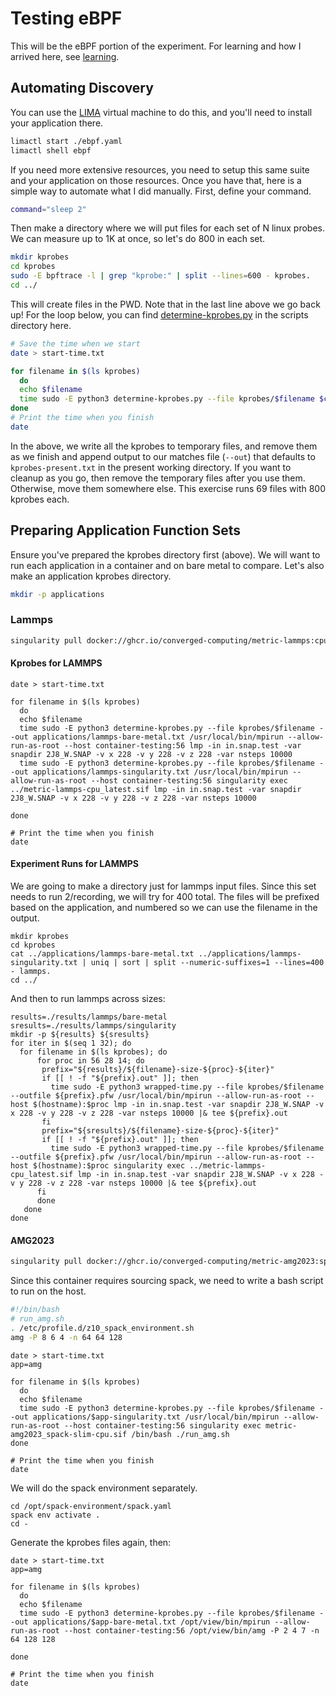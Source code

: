 # Testing eBPF

This will be the eBPF portion of the experiment. For learning and how I arrived here, see [learning](learning).

## Automating Discovery

You can use the [LIMA](https://github.com/lima-vm/lima) virtual machine to do this, and you'll need to install your application there. 

```bash
limactl start ./ebpf.yaml
limactl shell ebpf
```

If you need more extensive resources, you need to setup this same suite and your application on those resources. Once you have that, here is a simple way to automate what I did manually. First, define your command.

```bash
command="sleep 2"
```

Then make a directory where we will put files for each set of N linux probes. We can measure up to 1K at once, so let's do 800 in each set.

```bash
mkdir kprobes
cd kprobes
sudo -E bpftrace -l | grep "kprobe:" | split --lines=600 - kprobes.
cd ../
```

This will create files in the PWD. Note that in the last line above we go back up! For the loop below, you can find [determine-kprobes.py](scripts/determine-kprobes.py) in the scripts directory here.

```bash
# Save the time when we start
date > start-time.txt

for filename in $(ls kprobes)
  do
  echo $filename
  time sudo -E python3 determine-kprobes.py --file kprobes/$filename $command
done
# Print the time when you finish
date

```

In the above, we write all the kprobes to temporary files, and remove them as we finish and append output to our matches file (`--out`) that defaults to `kprobes-present.txt` in the present working directory. If you want to cleanup as you go, then remove the temporary files after you use them. Otherwise, move them somewhere else. This exercise runs 69 files with 800 kprobes each.

## Preparing Application Function Sets

Ensure you've prepared the kprobes directory first (above).
We will want to run each application in a container and on bare metal to compare. 
Let's also make an application kprobes directory.

```bash
mkdir -p applications
```

### Lammps

```bash
singularity pull docker://ghcr.io/converged-computing/metric-lammps:cpu
```

#### Kprobes for LAMMPS

```console
date > start-time.txt

for filename in $(ls kprobes)
  do
  echo $filename
  time sudo -E python3 determine-kprobes.py --file kprobes/$filename --out applications/lammps-bare-metal.txt /usr/local/bin/mpirun --allow-run-as-root --host container-testing:56 lmp -in in.snap.test -var snapdir 2J8_W.SNAP -v x 228 -v y 228 -v z 228 -var nsteps 10000
  time sudo -E python3 determine-kprobes.py --file kprobes/$filename --out applications/lammps-singularity.txt /usr/local/bin/mpirun --allow-run-as-root --host container-testing:56 singularity exec ../metric-lammps-cpu_latest.sif lmp -in in.snap.test -var snapdir 2J8_W.SNAP -v x 228 -v y 228 -v z 228 -var nsteps 10000

done

# Print the time when you finish
date
```

#### Experiment Runs for LAMMPS

We are going to make a directory just for lammps input files. Since this set needs to run 2/recording, we will try for 400 total.
The files will be prefixed based on the application, and numbered so we can use the filename in the output.

```console
mkdir kprobes
cd kprobes
cat ../applications/lammps-bare-metal.txt ../applications/lammps-singularity.txt | uniq | sort | split --numeric-suffixes=1 --lines=400 - lammps.
cd ../
```

And then to run lammps across sizes:

```
results=./results/lammps/bare-metal
sresults=./results/lammps/singularity
mkdir -p ${results} ${sresults}
for iter in $(seq 1 32); do
  for filename in $(ls kprobes); do
      for proc in 56 28 14; do
       prefix="${results}/${filename}-size-${proc}-${iter}"
       if [[ ! -f "${prefix}.out" ]]; then
         time sudo -E python3 wrapped-time.py --file kprobes/$filename --outfile ${prefix}.pfw /usr/local/bin/mpirun --allow-run-as-root --host $(hostname):$proc lmp -in in.snap.test -var snapdir 2J8_W.SNAP -v x 228 -v y 228 -v z 228 -var nsteps 10000 |& tee ${prefix}.out
       fi
       prefix="${sresults}/${filename}-size-${proc}-${iter}"
       if [[ ! -f "${prefix}.out" ]]; then
         time sudo -E python3 wrapped-time.py --file kprobes/$filename --outfile ${prefix}.pfw /usr/local/bin/mpirun --allow-run-as-root --host $(hostname):$proc singularity exec ../metric-lammps-cpu_latest.sif lmp -in in.snap.test -var snapdir 2J8_W.SNAP -v x 228 -v y 228 -v z 228 -var nsteps 10000 |& tee ${prefix}.out
      fi
      done
   done
done
```

#### AMG2023

```bash
singularity pull docker://ghcr.io/converged-computing/metric-amg2023:spack-slim-cpu
```

Since this container requires sourcing spack, we need to write a bash script to run on the host.

```bash
#!/bin/bash
# run_amg.sh
. /etc/profile.d/z10_spack_environment.sh
amg -P 8 6 4 -n 64 64 128
```

```console
date > start-time.txt
app=amg

for filename in $(ls kprobes)
  do
  echo $filename
  time sudo -E python3 determine-kprobes.py --file kprobes/$filename --out applications/$app-singularity.txt /usr/local/bin/mpirun --allow-run-as-root --host container-testing:56 singularity exec metric-amg2023_spack-slim-cpu.sif /bin/bash ./run_amg.sh
done

# Print the time when you finish
date

```

We will do the spack environment separately.

```
cd /opt/spack-environment/spack.yaml
spack env activate .
cd -
```

Generate the kprobes files again, then:


```console
date > start-time.txt
app=amg

for filename in $(ls kprobes)
  do
  echo $filename
  time sudo -E python3 determine-kprobes.py --file kprobes/$filename --out applications/$app-bare-metal.txt /opt/view/bin/mpirun --allow-run-as-root --host container-testing:56 /opt/view/bin/amg -P 2 4 7 -n 64 128 128

done

# Print the time when you finish
date
```

